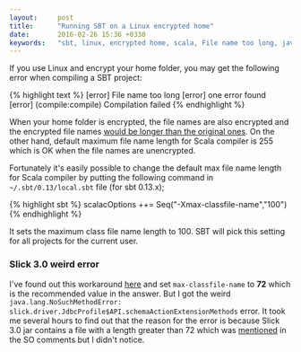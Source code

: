 ```yaml
---
layout:		post
title:		"Running SBT on a Linux encrypted home"
date:		2016-02-26 15:36 +0330
keywords:	"sbt, linux, encrypted home, scala, File name too long, java.lang.NoSuchMethodError"
---
```


If you use Linux and encrypt your home folder, you may get the following error when compiling a SBT project:

{% highlight text %}
[error] File name too long
[error] one error found
[error] (compile:compile) Compilation failed
{% endhighlight %}

<!--more-->

When your home folder is encrypted, the file names are also encrypted and the encrypted file names [would be longer than the original ones](http://unix.stackexchange.com/questions/32795/what-is-the-maximum-allowed-filename-and-folder-size-with-ecryptfs). On the other hand, default maximum file name length for Scala compiler is 255 which is OK when the file names are unencrypted.

Fortunately it's easily possible to change the default max file name length for Scala compiler by putting the following command in `~/.sbt/0.13/local.sbt` file (for sbt 0.13.x);

{% highlight sbt %}
scalacOptions ++= Seq("-Xmax-classfile-name","100")
{% endhighlight %}

It sets the maximum class file name length to 100. SBT will pick this setting for all projects for the current user.

### Slick 3.0 weird error ###
I've found out this workaround [here](http://stackoverflow.com/questions/28565837/filename-too-long-sbt/32862972#32862972) and set `max-classfile-name` to **72** which is the recommended value in the answer. But I got the weird `java.lang.NoSuchMethodError: slick.driver.JdbcProfile$API.schemaActionExtensionMethods` error. It took me several hours to find out that the reason for the error is because Slick 3.0 jar contains a file with a length greater than 72 which was [mentioned](http://stackoverflow.com/questions/28565837/filename-too-long-sbt/32862972#comment58076434_32862972) in the SO comments but I didn't notice.
